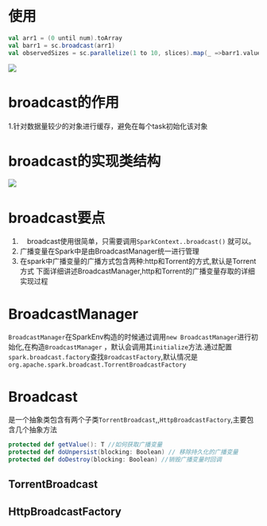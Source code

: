 # 使用

```scala
val arr1 = (0 until num).toArray
val barr1 = sc.broadcast(arr1)
val observedSizes = sc.parallelize(1 to 10, slices).map(_ =>barr1.value.size)
```
![](https://github.com/ningbingjian1/reading/blob/master/spark-1.6.3%E6%BA%90%E7%A0%81/resources/%E6%9E%B6%E6%9E%84%E5%9B%BE.png?raw=true)

# broadcast的作用
1.针对数据量较少的对象进行缓存，避免在每个task初始化该对象
# broadcast的实现类结构

![](https://github.com/ningbingjian1/reading/blob/master/spark-1.6.3%E6%BA%90%E7%A0%81/resources/broadcast-%E7%B1%BB%E7%BB%93%E6%9E%84.png?raw=true)

# broadcast要点
  1. &ensp;&ensp;broadcast使用很简单，只需要调用```SparkContext..broadcast()``` 就可以。
  2. 广播变量在Spark中是由BroadcastManager统一进行管理
  3. 在spark中广播变量的广播方式包含两种:http和Torrent的方式,默认是Torrent方式
下面详细讲述BroadcastManager,http和Torrent的广播变量存取的详细实现过程
# BroadcastManager
```BroadcastManager```在SparkEnv构造的时候通过调用```new BroadcastManager```进行初始化,在构造```BroadcastManager``` ，默认会调用其```initialize```方法.通过配置```spark.broadcast.factory```查找```BroadcastFactory```,默认情况是```org.apache.spark.broadcast.TorrentBroadcastFactory```

# Broadcast
是一个抽象类包含有两个子类```TorrentBroadcast```,,```HttpBroadcastFactory```,主要包含几个抽象方法
```scala
protected def getValue(): T //如何获取广播变量
protected def doUnpersist(blocking: Boolean) // 移除持久化的广播变量
protected def doDestroy(blocking: Boolean) //销毁广播变量时回调
```
## TorrentBroadcast

## HttpBroadcastFactory




  

   






